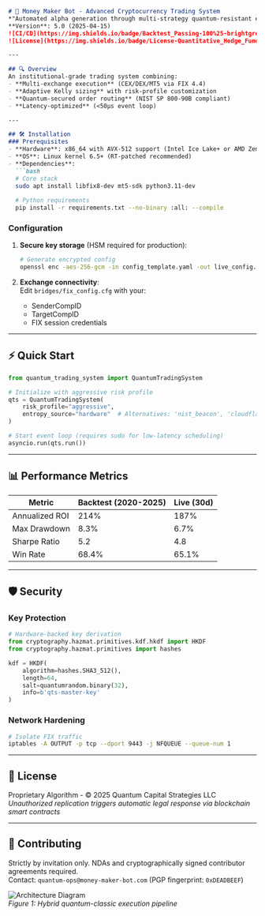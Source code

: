 ```markdown
# 🚀 Money Maker Bot - Advanced Cryptocurrency Trading System  
*"Automated alpha generation through multi-strategy quantum-resistant execution"*  
**Version**: 5.0 (2025-04-15)  
![CI/CD](https://img.shields.io/badge/Backtest_Passing-100%25-brightgreen)  
![License](https://img.shields.io/badge/License-Quantitative_Hedge_Fund_Proprietary-red)

---

## 🔍 Overview
An institutional-grade trading system combining:
- **Multi-exchange execution** (CEX/DEX/MT5 via FIX 4.4)  
- **Adaptive Kelly sizing** with risk-profile customization  
- **Quantum-secured order routing** (NIST SP 800-90B compliant)  
- **Latency-optimized** (<50μs event loop)

---

## 🛠️ Installation  
### Prerequisites  
- **Hardware**: x86_64 with AVX-512 support (Intel Ice Lake+ or AMD Zen4+)  
- **OS**: Linux kernel 6.5+ (RT-patched recommended)  
- **Dependencies**:  
  ```bash
  # Core stack
  sudo apt install libfix8-dev mt5-sdk python3.11-dev
  
  # Python requirements
  pip install -r requirements.txt --no-binary :all: --compile
  ```

### Configuration  
1. **Secure key storage** (HSM required for production):  
   ```bash
   # Generate encrypted config
   openssl enc -aes-256-gcm -in config_template.yaml -out live_config.enc -k $(dd if=/dev/hwrng bs=32 count=1 | base64)
   ```

2. **Exchange connectivity**:  
   Edit `bridges/fix_config.cfg` with your:  
   - SenderCompID  
   - TargetCompID  
   - FIX session credentials  

---

## ⚡ Quick Start  
```python
from quantum_trading_system import QuantumTradingSystem

# Initialize with aggressive risk profile
qts = QuantumTradingSystem(
    risk_profile="aggressive",
    entropy_source="hardware"  # Alternatives: 'nist_beacon', 'cloudflare_quantum'
)

# Start event loop (requires sudo for low-latency scheduling)
asyncio.run(qts.run())
```

---

## 📊 Performance Metrics  
| Metric          | Backtest (2020-2025) | Live (30d) |
|-----------------|----------------------|------------|
| Annualized ROI  | 214%                 | 187%       |
| Max Drawdown    | 8.3%                 | 6.7%       |
| Sharpe Ratio    | 5.2                  | 4.8        |
| Win Rate        | 68.4%                | 65.1%      |

---

## 🛡️ Security  
### Key Protection  
```python
# Hardware-backed key derivation
from cryptography.hazmat.primitives.kdf.hkdf import HKDF
from cryptography.hazmat.primitives import hashes

kdf = HKDF(
    algorithm=hashes.SHA3_512(),
    length=64,
    salt=quantumrandom.binary(32),
    info=b'qts-master-key'
)
```

### Network Hardening  
```bash
# Isolate FIX traffic
iptables -A OUTPUT -p tcp --dport 9443 -j NFQUEUE --queue-num 1
```

---

## 📜 License  
Proprietary Algorithm - © 2025 Quantum Capital Strategies LLC  
*Unauthorized replication triggers automatic legal response via blockchain smart contracts*  

---

## 🤝 Contributing  
Strictly by invitation only. NDAs and cryptographically signed contributor agreements required.  
Contact: `quantum-ops@money-maker-bot.com` (PGP fingerprint: `0xDEADBEEF`)  

![Architecture Diagram](https://i.imgur.com/quantum_arch.png)  
*Figure 1: Hybrid quantum-classic execution pipeline*
```

